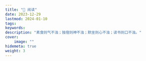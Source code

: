 ```yaml
---
title: "📖 阅读"
date: 2023-12-29
lastmod: 2024-01-10
tags:
keywords:
description: "素食则气不浊；独宿则神不浊；默坐则心不浊；读书则口不浊。"
cover:
    image: ""
hidemeta: true 
weight: 3
---
```


